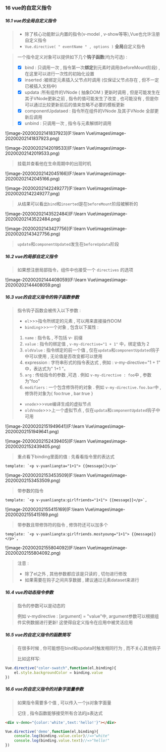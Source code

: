 ### 16 vue的自定义指令

##### 16.1 vue的全局自定义指令

> - 除了核心功能默认内置的指令(v-model , v-show等等),Vue也允许注册自定义指令
> - `Vue.directive( " eventName " , options )` **全局**自定义指令

> 一个指令定义对象可以提供如下几个**钩子函数**(均为可选) :
>
> - [x] bind : 只调用一次 , 指令第一次**绑定**到元素时调用(beforeMount阶段) , 在这里可以进行一次性的初始化设置
> - [x] inserted :被绑定元素插入父节点时调用 (仅保证父节点存在 , 但不一定已被插入文档中)
> - [x] updata :所有组件的VNode ( 抽象DOM ) 更新时调用 , 但是可能发生在其子VNode更新之前 , 指令的值可能发生了改变 , 也可能没有 , 但是你可以通过比较更新前后的值来忽略不必要的模板更新
> - [x] componentUpdataed : 指令所在组件的VNode 及其子VNode 全部更新后调用
> - [x] unbind : 只调用一次 , 指令与元素解绑时调用

![image-20200202141837923](F:\learn Vue\images\image-20200202141837923.png)

![image-20200202142019533](F:\learn Vue\images\image-20200202142019533.png)

> 挂载并查看他在生命周期中的出现时机

![image-20200202142045166](F:\learn Vue\images\image-20200202142045166.png)

![image-20200202142249277](F:\learn Vue\images\image-20200202142249277.png)

> 从结果可以看出`bind`和`inserted`是在`beforeMount`阶段被解析的

![image-20200202143522484](F:\learn Vue\images\image-20200202143522484.png)

![image-20200202143427756](F:\learn Vue\images\image-20200202143427756.png)

> `update`和`componentUpdated`发生在`beforeUpdata`阶段

##### 16.2 vue的局部自定义指令

> 如果想注册局部指令，组件中也接受一个 `directives` 的选项

![image-20200202144408059](F:\learn Vue\images\image-20200202144408059.png)

##### 16.3 vue的自定义指令的钩子函数参数

> 指令钩子函数会被传入以下参数 : 
>
> - `el`>>>指令所绑定的元素 , 可以用来直接操作DOM
> - `binding`>>>一个对象 , 包含以下属性 :
>
> 1. `name` : 指令名 , 不包括 v- 前缀
> 2. `value` : 指令的绑定值 , `v-my-directive="1 + 1"` 中，绑定值为 2
> 3. `oldValue` : 指令绑定的前一个值 , 仅在`updata`和`componentUpdated`钩子中可以使用 , 无论值是否改变都可以使用
> 4. expression : 字符串形式的指令表达式 , 例如 : v-my-directive="1 + 1" 中，表达式为" 1+1 "。
> 5. `arg` : 传给指令的参数 ,可选 . 例如 `v-my-directive : foo`中 , 参数为"foo"
> 6. `modifiers` : 一个包含修饰符的对象 . 例如 `v-my-directive.foo.bar`中 , 修饰符对象为{ foo:true , bar:true }
>
> - `vnode`>>>vue编译生成的虚拟节点
> - `oldVnode`>>>上一个虚拟节点 , 仅在`updata`和`componentUpdated`钩子中可用

![image-20200202151949641](F:\learn Vue\images\image-20200202151949641.png)

![image-20200202152439405](F:\learn Vue\images\image-20200202152439405.png)

> 重点看下binding里面的值 : 先看看指令里的表达式

```vue
template: `<p v-yuanliangta="1+1"> {{message}}</p>`
```

![image-20200202153453509](F:\learn Vue\images\image-20200202153453509.png)

> 带参数的指令

```vue
template: `<p v-yuanliangta:girlfriends="1+1"> {{message}}</p>`,
```

![image-20200202155415169](F:\learn Vue\images\image-20200202155415169.png)

> 带参数且带修饰符的指令 , 修饰符还可以加多个

```vue
template: `<p v-yuanliangta:girlfriends.mostyoung="1+1"> {{message}}</p>`,
```

![image-20200202155804092](F:\learn Vue\images\image-20200202155804092.png)

> 注意 :
>
> - 除了el之外 , 其他参数都应该是只读的 , 切勿进行修改
> - 如果需要在钩子之间共享数据 , 建议通过元素dataset来进行

##### 16.4 vue的动态指令参数

> 指令的参数可以是动态的
>
> 例如 v-mydirective : [argument] = "value"中, argument参数可以根据组件实例数据进行更新! 这使得自定义指令在应用中被灵活应用

##### 16.5 vue的自定义指令的函数简写

> 在很多时候 , 你可能想在bind和updata时触发相同行为 , 而不关心其他钩子
>
> 比如这样写:

```js
Vue.directive("color-swatch",function(el,binding){
	el.style.backgroundColor = binding.value
})
```

##### 16.6 vue的自定义指令的对象字面量参数

> 如果指令需要多个值 , 可以传入一个js对象字面量
>
> 记住 , 指令函数能够接受所有合法的js表达式

```html
<div v-demo="{color:'white',text:'hello!'}"></div>
```

```js
Vue.directive('demo',function(el,binding){
	console.log(binding.value.color)//=>"white"
	console.log(binding.value.text)//=>"hello!"
})
```

